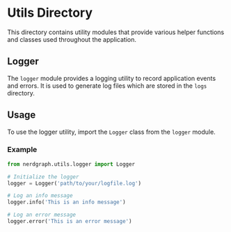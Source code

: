 # Utils Directory

This directory contains utility modules that provide various helper functions and classes used throughout the application.

## Logger

The `logger` module provides a logging utility to record application events and errors. It is used to generate log files which are stored in the `logs` directory.

## Usage

To use the logger utility, import the `Logger` class from the `logger` module.

### Example

```python
from nerdgraph.utils.logger import Logger

# Initialize the logger
logger = Logger('path/to/your/logfile.log')

# Log an info message
logger.info('This is an info message')

# Log an error message
logger.error('This is an error message')